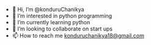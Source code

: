 - 👋 Hi, I’m @konduruChanikya
- 👀 I’m interested in python programming
- 🌱 I’m currently learning python 
- 💞️ I’m looking to collaborate on start ups
- 📫 How to reach me konduruchanikya18@gmail.com

<!---
konduruChanikya/konduruChanikya is a ✨ special ✨ repository because its `README.md` (this file) appears on your GitHub profile.
You can click the Preview link to take a look at your changes.
--->
